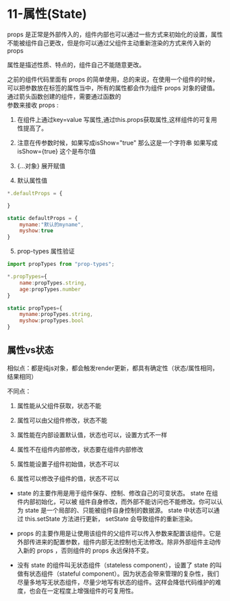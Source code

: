 # 11-属性(State)

props 是正常是外部传入的，组件内部也可以通过一些方式来初始化的设置，属性不能被组件自己更改，但是你可以通过父组件主动重新渲染的方式来传入新的 props  

属性是描述性质、特点的，组件自己不能随意更改。

之前的组件代码里面有 props 的简单使用，总的来说，在使用一个组件的时候，可以把参数放在标签的属性当中，所有的属性都会作为组件 props 对象的键值。通过箭头函数创建的组件，需要通过函数的  
参数来接收 props :

1. 在组件上通过key=value 写属性,通过this.props获取属性,这样组件的可复用性提高了。

2. 注意在传参数时候，如果写成isShow="true" 那么这是一个字符串 如果写成isShow={true} 这个是布尔值

3. {...对象} 展开赋值

4. 默认属性值

```js
*.defaultProps = {

} 

static defaultProps = {
    myname:"默认的myname",
    myshow:true
}
```

5. prop-types 属性验证

```js
import propTypes from "prop-types";

*.propTypes={
    name:propTypes.string,
    age:propTypes.number
}

static propTypes={
    myname:propTypes.string,
    myshow:propTypes.bool
}
```

## 属性vs状态

相似点：都是纯js对象，都会触发render更新，都具有确定性（状态/属性相同，结果相同）

不同点：  

1. 属性能从父组件获取，状态不能  

2. 属性可以由父组件修改，状态不能  

3. 属性能在内部设置默认值，状态也可以，设置方式不一样  

4. 属性不在组件内部修改，状态要在组件内部修改  

5. 属性能设置子组件初始值，状态不可以  

6. 属性可以修改子组件的值，状态不可以
- state 的主要作用是用于组件保存、控制、修改自己的可变状态。 state 在组件内部初始化，可以被  组件自身修改，而外部不能访问也不能修改。你可以认为 state 是一个局部的、只能被组件自身控制的数据源。 state 中状态可以通过 this.setState 方法进行更新， setState 会导致组件的重新渲染。  

- props 的主要作用是让使用该组件的父组件可以传入参数来配置该组件。它是外部传进来的配置参数，组件内部无法控制也无法修改。除非外部组件主动传入新的 props ，否则组件的 props 永远保持不变。  

- 没有 state 的组件叫无状态组件（stateless component），设置了 state 的叫做有状态组件（stateful component）。因为状态会带来管理的复杂性，我们尽量多地写无状态组件，尽量少地写有状态的组件。这样会降低代码维护的难度，也会在一定程度上增强组件的可复用性。

## 
